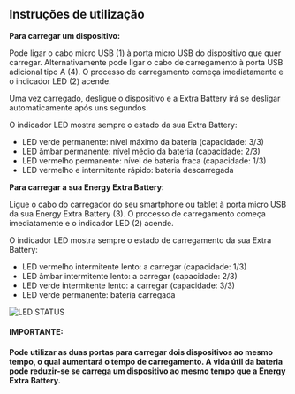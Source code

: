 ## Instruções de utilização

**Para carregar um dispositivo:**

Pode ligar o cabo micro USB (1) à porta micro USB do dispositivo que quer carregar. Alternativamente pode ligar o cabo de carregamento à porta USB adicional tipo A (4). O processo de carregamento começa imediatamente e o indicador LED (2) acende.

Uma vez carregado, desligue o dispositivo e a Extra Battery irá se desligar automaticamente após uns segundos.

O indicador LED mostra sempre o estado da sua Extra Battery: 

* LED verde permanente: nível máximo da bateria (capacidade: 3/3)
* LED âmbar permanente: nível médio da bateria (capacidade: 2/3)
* LED vermelho permanente: nível de bateria fraca (capacidade: 1/3)
* LED vermelho e intermitente rápido: bateria descarregada


**Para carregar a sua Energy Extra Battery:**

Ligue o cabo do carregador do seu smartphone ou tablet à porta micro USB da sua Energy Extra Battery (3). O processo de carregamento começa imediatamente e o indicador LED (2) acende.

O indicador LED mostra sempre o estado de carregamento da sua Extra Battery:

* LED vermelho intermitente lento: a carregar (capacidade: 1/3)
* LED âmbar intermitente lento: a carregar (capacidade: 2/3)
* LED verde intermitente lento: a carregar (capacidade: 3/3)
* LED verde permanente: bateria carregada 

![LED STATUS](http://static.energysistem.com/images/manuals/42252/55c071b2d0c5d.jpg)

#### **IMPORTANTE:**

#### Pode utilizar as duas portas para carregar dois dispositivos ao mesmo tempo, o qual aumentará o tempo de carregamento. A vida útil da bateria pode reduzir-se se carrega um dispositivo ao mesmo tempo que a Energy Extra Battery. 

